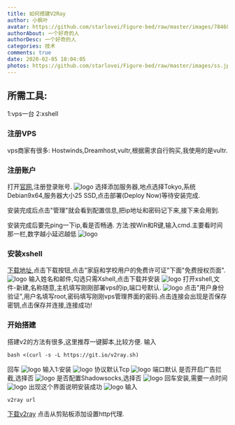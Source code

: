 ```yaml
---
title: 如何搭建V2Ray
author: 小枫叶
avatar: https://github.com/starlovei/Figure-bed/raw/master/images/78468086_p0.png
authorAbout: 一个好奇的人
authorDesc: 一个好奇的人
categories: 技术
comments: true
date: 2020-02-05 18:04:05
photos: https://github.com/starlovei/Figure-bed/raw/master/images/ss.jpg
---
```

## 所需工具:
1:vps一台
2:xshell

### 注册VPS
vps商家有很多: Hostwinds,Dreamhost,vultr,根据需求自行购买,我使用的是vultr.

### 注册账户
打开[官网](https://www.vultr.com/),注册登录账号.
![logo](https://github.com/starlovei/Figure-bed/raw/master/images/20200205190439.png)
选择添加服务器,地点选择Tokyo,系统Debian9x64,服务器大小25 SSD,点击部署(Deploy Now)等待安装完成.

安装完成后点击"管理"就会看到配置信息,把ip地址和密码记下来,接下来会用到.

安装完成后要先ping一下ip,看是否畅通. 方法:按Win和R键,输入cmd.主要看时间那一栏,数字越小延迟越低
![logo](https://github.com/starlovei/Figure-bed/raw/master/images/20200205191122.png)

### 安装xshell
[下载地址](https://www.netsarang.com/zh/xshell/),点击下载按钮,点击"家庭和学校用户的免费许可证"下面"免费授权页面".
![logo](https://github.com/starlovei/Figure-bed/raw/master/images/20200205191700.png)
输入姓名和邮件,勾选只需Xshell,点击下载并安装
![logo](https://github.com/starlovei/Figure-bed/raw/master/images/20200205192003.png)
打开xshell,文件-新建,名称随意,主机填写刚刚部署vps的ip,端口号默认.
![logo](https://github.com/starlovei/Figure-bed/raw/master/images/20200205192341.png)
点击"用户身份验证",用户名填写root,密码填写刚刚vps管理界面的密码.点击连接会出现是否保存密钥,点击保存并连接,连接成功!

### 开始搭建
搭建v2的方法有很多,这里推荐一键脚本,比较方便.
输入
``` txt
bash <(curl -s -L https://git.io/v2ray.sh)
```
回车
![logo](https://github.com/starlovei/Figure-bed/raw/master/images/20200205193305.png)
输入1:安装
![logo](https://github.com/starlovei/Figure-bed/raw/master/images/20200205193421.png)
协议默认Tcp
![logo](https://github.com/starlovei/Figure-bed/raw/master/images/20200205193501.png)
端口默认
是否开启广告拦截,选择否
![logo](https://github.com/starlovei/Figure-bed/raw/master/images/20200205193608.png)
是否配置Shadowsocks,选择否
![logo](https://github.com/starlovei/Figure-bed/raw/master/images/20200205193717.png)
回车安装,需要一点时间
![logo](https://github.com/starlovei/Figure-bed/raw/master/images/20200205193810.png)
出现这个界面说明安装成功
![logo](https://github.com/starlovei/Figure-bed/raw/master/images/20200205193957.png)
输入
``` txt
v2ray url
```
[下载v2ray](https://www.v2ray.com/)
点击从剪贴板添加设置http代理.